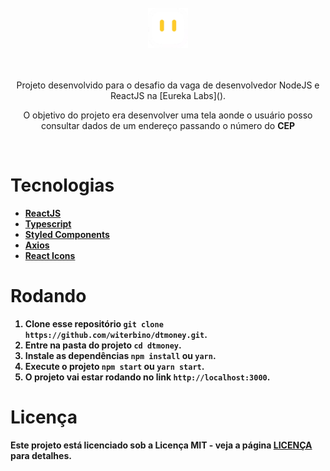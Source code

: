 <div align="center">
  <br/>
  <div>
    <img src="github/logo.png" width="64"/>
  </div>
  <br/>
  <br/>
  <p>Projeto desenvolvido para o desafio da vaga de desenvolvedor NodeJS e ReactJS na [Eureka Labs]().</p>

<p>O objetivo do projeto era desenvolver uma tela aonde o usuário posso consultar dados de um endereço passando o número do <strong>CEP<strong></p>
<br/>
</div>

# Tecnologias

- [ReactJS](https://reactjs.org/)
- [Typescript](https://www.typescriptlang.org/)
- [Styled Components](https://styled-components.com/)
- [Axios](https://github.com/axios/axios)
- [React Icons]()

# Rodando

1. Clone esse repositório `git clone https://github.com/witerbino/dtmoney.git`.
2. Entre na pasta do projeto `cd dtmoney`.
3. Instale as dependências `npm install` ou `yarn`.
4. Execute o projeto `npm start` ou `yarn start`.
5. O projeto vai estar rodando no link `http://localhost:3000`.

# Licença

Este projeto está licenciado sob a Licença MIT - veja a página [LICENÇA](https://opensource.org/licenses/MIT) para detalhes.